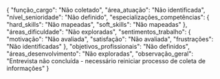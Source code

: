 {
    "função_cargo": "Não coletado",
    "área_atuação": "Não identificada",
    "nível_senioridade": "Não definido",
    "especializações_competências": {
        "hard_skills": "Não mapeadas",
        "soft_skills": "Não mapeadas"
    },
    "áreas_dificuldade": "Não exploradas",
    "sentimentos_trabalho": {
        "motivação": "Não avaliada",
        "satisfação": "Não avaliada",
        "frustrações": "Não identificadas"
    },
    "objetivos_profissionais": "Não definidos",
    "áreas_desenvolvimento": "Não exploradas",
    "observação_geral": "Entrevista não concluída - necessário reiniciar processo de coleta de informações"
}